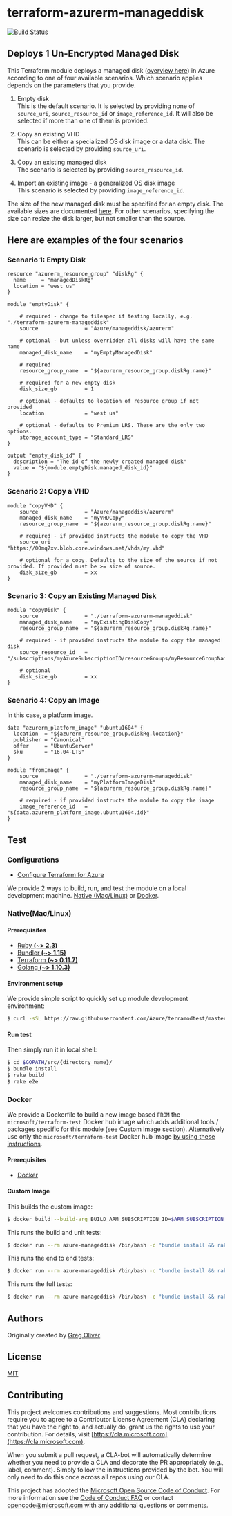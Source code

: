 # terraform-azurerm-manageddisk

[![Build Status](https://travis-ci.org/Azure/terraform-azurerm-manageddisk.svg?branch=master)](https://travis-ci.org/Azure/terraform-azurerm-manageddisk)

## Deploys 1 Un-Encrypted Managed Disk

This Terraform module deploys a managed disk ([overview here](https://azure.microsoft.com/en-us/services/managed-disks/)) in Azure according to one of four available scenarios. Which scenario applies depends on the parameters that you provide.

1. Empty disk  
   This is the default scenario. It is selected by providing none of ```source_uri```, ```source_resource_id``` or ```image_reference_id```. It will also be selected if more than one of them is provided.  

1. Copy an existing VHD  
   This can be either a specialized OS disk image or a data disk. The scenario is selected by providing ```source_uri```.

1. Copy an existing managed disk  
    The scenario is selected by providing ```source_resource_id```.

1. Import an existing image - a generalized OS disk image  
    This scenario is selected by providing ```image_reference_id```.  

The size of the new managed disk must be specified for an empty disk. The available sizes are documented [here](https://azure.microsoft.com/en-us/pricing/details/managed-disks/). For other scenarios, specifying the size can resize the disk larger, but not smaller than the source.

## Here are examples of the four scenarios

### Scenario 1: Empty Disk

```hcl
resource "azurerm_resource_group" "diskRg" {
  name     = "managedDiskRg"
  location = "west us"
}

module "emptyDisk" {

    # required - change to filespec if testing locally, e.g. "./terraform-azurerm-manageddisk"
    source               = "Azure/manageddisk/azurerm"

    # optional - but unless overridden all disks will have the same name
    managed_disk_name    = "myEmptyManagedDisk"

    # required
    resource_group_name  = "${azurerm_resource_group.diskRg.name}"

    # required for a new empty disk
    disk_size_gb         = 1

    # optional - defaults to location of resource group if not provided
    location             = "west us"

    # optional - defaults to Premium_LRS. These are the only two options.
    storage_account_type = "Standard_LRS"
}

output "empty_disk_id" {
  description = "The id of the newly created managed disk"  
  value = "${module.emptyDisk.managed_disk_id}"
}
```

### Scenario 2: Copy a VHD

```hcl
module "copyVHD" {
    source               = "Azure/manageddisk/azurerm"
    managed_disk_name    = "myVHDCopy"
    resource_group_name  = "${azurerm_resource_group.diskRg.name}"

    # required - if provided instructs the module to copy the VHD
    source_uri           = "https://00mq7xv.blob.core.windows.net/vhds/my.vhd"

    # optional for a copy. Defaults to the size of the source if not provided. If provided must be >= size of source.
    disk_size_gb         = xx
}
```

### Scenario 3: Copy an Existing Managed Disk

```hcl
module "copyDisk" {
    source               = "./terraform-azurerm-manageddisk"
    managed_disk_name    = "myExistingDiskCopy"
    resource_group_name  = "${azurerm_resource_group.diskRg.name}"

    # required - if provided instructs the module to copy the managed disk
    source_resource_id   = "/subscriptions/myAzureSubscriptionID/resourceGroups/myResourceGroupName/providers/Microsoft.Compute/disks/nameOfDisk"

    # optional
    disk_size_gb         = xx
}
```

### Scenario 4: Copy an Image

In this case, a platform image.

```hcl
data "azurerm_platform_image" "ubuntu1604" {
  location  = "${azurerm_resource_group.diskRg.location}"
  publisher = "Canonical"
  offer     = "UbuntuServer"
  sku       = "16.04-LTS"
}

module "fromImage" {
    source               = "./terraform-azurerm-manageddisk"
    managed_disk_name    = "myPlatformImageDisk"
    resource_group_name  = "${azurerm_resource_group.diskRg.name}"

    # required - if provided instructs the module to copy the image
    image_reference_id   = "${data.azurerm_platform_image.ubuntu1604.id}"
}
```

## Test

### Configurations

- [Configure Terraform for Azure](https://docs.microsoft.com/en-us/azure/virtual-machines/linux/terraform-install-configure)

We provide 2 ways to build, run, and test the module on a local development machine. [Native (Mac/Linux)](#native-maclinux) or [Docker](#docker).

### Native(Mac/Linux)

#### Prerequisites

- [Ruby **(~> 2.3)**](https://www.ruby-lang.org/en/downloads/)
- [Bundler **(~> 1.15)**](https://bundler.io/)
- [Terraform **(~> 0.11.7)**](https://www.terraform.io/downloads.html)
- [Golang **(~> 1.10.3)**](https://golang.org/dl/)

#### Environment setup

We provide simple script to quickly set up module development environment:

```sh
$ curl -sSL https://raw.githubusercontent.com/Azure/terramodtest/master/tool/env_setup.sh | sudo bash
```

#### Run test

Then simply run it in local shell:

```sh
$ cd $GOPATH/src/{directory_name}/
$ bundle install
$ rake build
$ rake e2e
```

### Docker

We provide a Dockerfile to build a new image based `FROM` the `microsoft/terraform-test` Docker hub image which adds additional tools / packages specific for this module (see Custom Image section).  Alternatively use only the `microsoft/terraform-test` Docker hub image [by using these instructions](https://github.com/Azure/terraform-test).

#### Prerequisites

- [Docker](https://www.docker.com/community-edition#/download)

#### Custom Image

This builds the custom image:

```sh
$ docker build --build-arg BUILD_ARM_SUBSCRIPTION_ID=$ARM_SUBSCRIPTION_ID --build-arg BUILD_ARM_CLIENT_ID=$ARM_CLIENT_ID --build-arg BUILD_ARM_CLIENT_SECRET=$ARM_CLIENT_SECRET --build-arg BUILD_ARM_TENANT_ID=$ARM_TENANT_ID -t azure-manageddisk .
```

This runs the build and unit tests:

```sh
$ docker run --rm azure-manageddisk /bin/bash -c "bundle install && rake build"
```

This runs the end to end tests:

```sh
$ docker run --rm azure-manageddisk /bin/bash -c "bundle install && rake e2e"
```

This runs the full tests:

```sh
$ docker run --rm azure-manageddisk /bin/bash -c "bundle install && rake full"
```

## Authors

Originally created by [Greg Oliver](http://github.com/sebastus)

## License

[MIT](LICENSE)

## Contributing

This project welcomes contributions and suggestions.  Most contributions require you to agree to a
Contributor License Agreement (CLA) declaring that you have the right to, and actually do, grant us
the rights to use your contribution. For details, visit [https://cla.microsoft.com](https://cla.microsoft.com).

When you submit a pull request, a CLA-bot will automatically determine whether you need to provide
a CLA and decorate the PR appropriately (e.g., label, comment). Simply follow the instructions
provided by the bot. You will only need to do this once across all repos using our CLA.

This project has adopted the [Microsoft Open Source Code of Conduct](https://opensource.microsoft.com/codeofconduct/).
For more information see the [Code of Conduct FAQ](https://opensource.microsoft.com/codeofconduct/faq/) or
contact [opencode@microsoft.com](mailto:opencode@microsoft.com) with any additional questions or comments.

